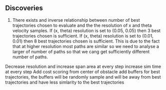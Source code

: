 Discoveries
---
1. There exists and inverse relationship between number of best trajectories chosen to evaluate and the the resolution of x and theta velocity samples.
If (x, theta) resolution is set to (0.05, 0.05) then 3 best trajectories chosen is sufficient.
If (x, theta) resolution is set to (0.01, 0.01) then 8 best trajectories chosen is sufficient.
This is due to the fact that at higher resolution most paths are similar so we need to analyse a larger of number of paths so that we cang get sufficiently different number of paths.


Decrease resolution and increase span area at every step
increase sim time at every step
Add cost scoring from center of obstacle
add buffers for best trajectories, the buffers will be randomly sample and will be away from best trajectories and have less simlarity to the best trajectories
